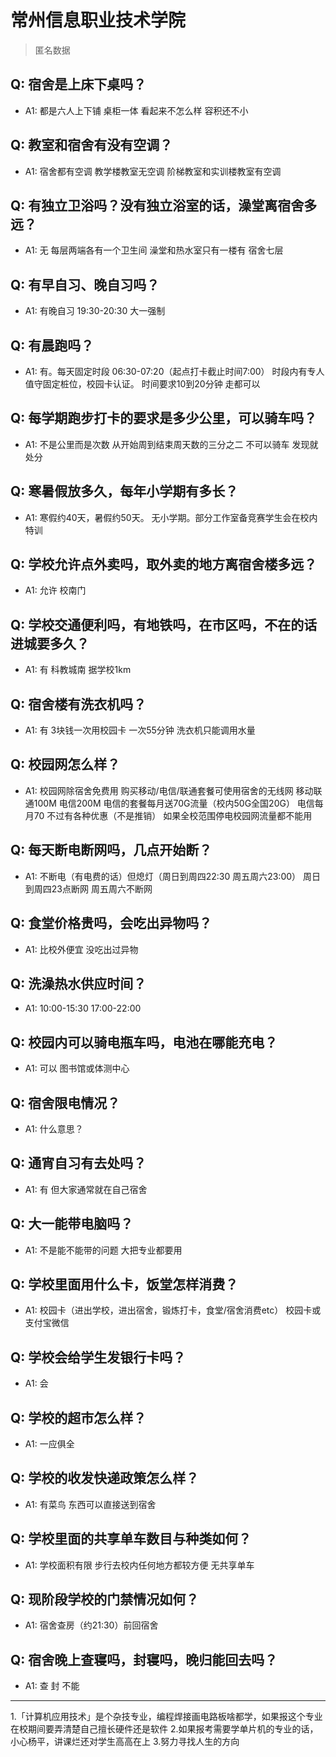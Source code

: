 # 常州信息职业技术学院
> 匿名数据
## Q: 宿舍是上床下桌吗？
- A1: 都是六人上下铺 桌柜一体 看起来不怎么样 容积还不小
## Q: 教室和宿舍有没有空调？
- A1: 宿舍都有空调 教学楼教室无空调 阶梯教室和实训楼教室有空调
## Q: 有独立卫浴吗？没有独立浴室的话，澡堂离宿舍多远？
- A1: 无 每层两端各有一个卫生间 澡堂和热水室只有一楼有 宿舍七层
## Q: 有早自习、晚自习吗？
- A1: 有晚自习 19:30-20:30 大一强制
## Q: 有晨跑吗？
- A1: 有。每天固定时段 06:30-07:20（起点打卡截止时间7:00） 时段内有专人值守固定桩位，校园卡认证。 时间要求10到20分钟 走都可以
## Q: 每学期跑步打卡的要求是多少公里，可以骑车吗？
- A1: 不是公里而是次数 从开始周到结束周天数的三分之二 不可以骑车 发现就处分
## Q: 寒暑假放多久，每年小学期有多长？
- A1: 寒假约40天，暑假约50天。 无小学期。部分工作室备竞赛学生会在校内特训
## Q: 学校允许点外卖吗，取外卖的地方离宿舍楼多远？
- A1: 允许 校南门
## Q: 学校交通便利吗，有地铁吗，在市区吗，不在的话进城要多久？
- A1: 有 科教城南 据学校1km
## Q: 宿舍楼有洗衣机吗？
- A1: 有 3块钱一次用校园卡 一次55分钟 洗衣机只能调用水量
## Q: 校园网怎么样？
- A1: 校园网除宿舍免费用 购买移动/电信/联通套餐可使用宿舍的无线网 移动联通100M 电信200M 电信的套餐每月送70G流量（校内50G全国20G） 电信每月70 不过有各种优惠（不是推销） 如果全校范围停电校园网流量都不能用
## Q: 每天断电断网吗，几点开始断？
- A1: 不断电（有电费的话）但熄灯（周日到周四22:30 周五周六23:00） 周日到周四23点断网 周五周六不断网
## Q: 食堂价格贵吗，会吃出异物吗？
- A1: 比校外便宜 没吃出过异物
## Q: 洗澡热水供应时间？
- A1: 10:00-15:30 17:00-22:00
## Q: 校园内可以骑电瓶车吗，电池在哪能充电？
- A1: 可以 图书馆或体测中心
## Q: 宿舍限电情况？
- A1: 什么意思？
## Q: 通宵自习有去处吗？
- A1: 有 但大家通常就在自己宿舍
## Q: 大一能带电脑吗？
- A1: 不是能不能带的问题 大把专业都要用
## Q: 学校里面用什么卡，饭堂怎样消费？
- A1: 校园卡（进出学校，进出宿舍，锻炼打卡，食堂/宿舍消费etc） 校园卡或支付宝微信
## Q: 学校会给学生发银行卡吗？
- A1: 会
## Q: 学校的超市怎么样？
- A1: 一应俱全
## Q: 学校的收发快递政策怎么样？
- A1: 有菜鸟 东西可以直接送到宿舍
## Q: 学校里面的共享单车数目与种类如何？
- A1: 学校面积有限 步行去校内任何地方都较方便 无共享单车
## Q: 现阶段学校的门禁情况如何？
- A1: 宿舍查房（约21:30）前回宿舍
## Q: 宿舍晚上查寝吗，封寝吗，晚归能回去吗？
- A1: 查 封 不能
***
1.「计算机应用技术」是个杂技专业，编程焊接画电路板啥都学，如果报这个专业在校期间要弄清楚自己擅长硬件还是软件
2.如果报考需要学单片机的专业的话，小心杨平，讲课烂还对学生高高在上
3.努力寻找人生的方向
